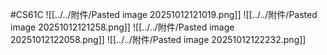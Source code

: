 #CS61C 
![[../../附件/Pasted image 20251012121019.png]]
![[../../附件/Pasted image 20251012121258.png]]
![[../../附件/Pasted image 20251012122058.png]]
![[../../附件/Pasted image 20251012122232.png]]